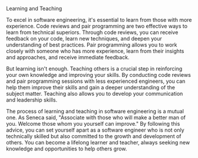 Learning and Teaching

To excel in software engineering,
it's essential to learn from those with more experience.
Code reviews and pair programming are two effective ways to learn from technical superiors.
Through code reviews, you can receive feedback on your code, learn new techniques,
and deepen your understanding of best practices.
Pair programming allows you to work closely with someone who has more experience,
learn from their insights and approaches, and receive immediate feedback.

But learning isn't enough.
Teaching others is a crucial step in reinforcing your own knowledge and improving your skills.
By conducting code reviews and pair programming sessions with less experienced engineers,
you can help them improve their skills and gain a deeper understanding of the subject matter.
Teaching also allows you to develop your communication and leadership skills.

The process of learning and teaching in software engineering is a mutual one.
As Seneca said, "Associate with those who will make a better man of you.
Welcome those whom you yourself can improve."
By following this advice,
you can set yourself apart as a software engineer who is not only technically skilled but also committed to the growth and development of others.
You can become a lifelong learner and teacher,
always seeking new knowledge and opportunities to help others grow.
